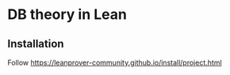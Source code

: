 # DB theory in Lean

## Installation
Follow https://leanprover-community.github.io/install/project.html